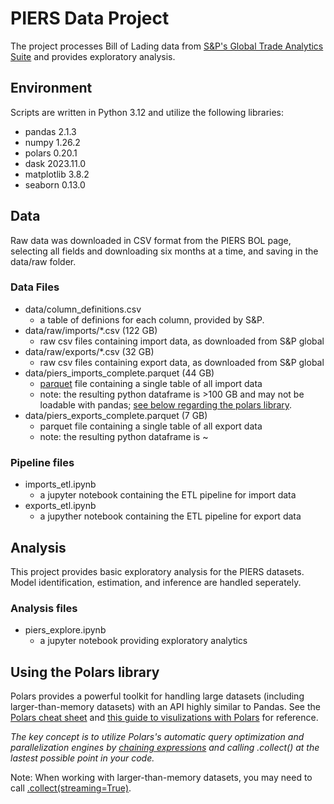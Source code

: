 # PIERS Data Project

The project processes Bill of Lading data from [S&P's Global Trade Analytics Suite](https://www.spglobal.com/marketintelligence/en/mi/products/maritime-global-trade-analytics-suite.html) and provides exploratory analysis. 

## Environment

Scripts are written in Python 3.12 and utilize the following libraries:

- pandas 2.1.3
- numpy 1.26.2
- polars 0.20.1 
- dask 2023.11.0
- matplotlib 3.8.2
- seaborn 0.13.0

## Data

Raw data was downloaded in CSV format from the PIERS BOL page, selecting all fields and downloading six months at a time, and saving in the data/raw folder. 

### Data Files

- data/column_definitions.csv
    - a table of definions for each column, provided by S&P. 
- data/raw/imports/*.csv (122 GB)
    - raw csv files containing import data, as downloaded from S&P global
- data/raw/exports/*.csv (32 GB)
    - raw csv files containing export data, as downloaded from S&P global
- data/piers_imports_complete.parquet (44 GB)
    - [parquet](https://www.databricks.com/glossary/what-is-parquet) file containing a single table of all import data
    - note: the resulting python dataframe is >100 GB and may not be loadable with pandas; [see below regarding the polars library](#using-the-polars-library). 
- data/piers_exports_complete.parquet (7 GB)
    - parquet file containing a single table of all export data
    - note: the resulting python dataframe is ~ 

### Pipeline files

- imports_etl.ipynb
    - a jupyter notebook containing the ETL pipeline for import data
- exports_etl.ipynb
    - a jupyther notebook containing the ETL pipeline for export data

## Analysis

This project provides basic exploratory analysis for the PIERS datasets. Model identification, estimation, and inference are handled seperately. 

### Analysis files

- piers_explore.ipynb
    - a jupyter notebook providing exploratory analytics

## Using the Polars library

Polars provides a powerful toolkit for handling large datasets (including larger-than-memory datasets) with an API highly similar to Pandas. See the [Polars cheat sheet](https://franzdiebold.github.io/polars-cheat-sheet/Polars_cheat_sheet.pdf) and [this guide to visulizations with Polars](https://r-brink.medium.com/easy-ways-to-visualise-data-when-using-polars-e2756bc5dd37) for reference. 

*The key concept is to utilize Polars's automatic query optimization and parallelization engines by [chaining expressions](https://docs.pola.rs/user-guide/concepts/expressions/) and calling .collect() at the lastest possible point in your code.* 

Note: When working with larger-than-memory datasets, you may need to call [.collect(streaming=True)](https://docs.pola.rs/user-guide/concepts/streaming/). 

